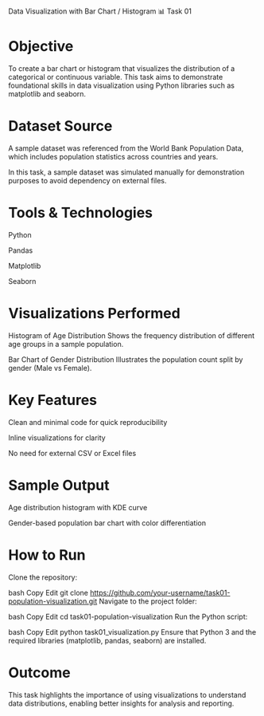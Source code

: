 Data Visualization with Bar Chart / Histogram
📊 Task 01  
# Objective
To create a bar chart or histogram that visualizes the distribution of a categorical or continuous variable. This task aims to demonstrate foundational skills in data visualization using Python libraries such as matplotlib and seaborn.

# Dataset Source
A sample dataset was referenced from the World Bank Population Data, which includes population statistics across countries and years.

In this task, a sample dataset was simulated manually for demonstration purposes to avoid dependency on external files.

# Tools & Technologies
Python

Pandas

Matplotlib

Seaborn

# Visualizations Performed
Histogram of Age Distribution
Shows the frequency distribution of different age groups in a sample population.

Bar Chart of Gender Distribution
Illustrates the population count split by gender (Male vs Female).

# Key Features
Clean and minimal code for quick reproducibility

Inline visualizations for clarity

No need for external CSV or Excel files

# Sample Output
Age distribution histogram with KDE curve

Gender-based population bar chart with color differentiation

# How to Run
Clone the repository:

bash
Copy
Edit
git clone https://github.com/your-username/task01-population-visualization.git
Navigate to the project folder:

bash
Copy
Edit
cd task01-population-visualization
Run the Python script:

bash
Copy
Edit
python task01_visualization.py
Ensure that Python 3 and the required libraries (matplotlib, pandas, seaborn) are installed.

# Outcome
This task highlights the importance of using visualizations to understand data distributions, enabling better insights for analysis and reporting.
